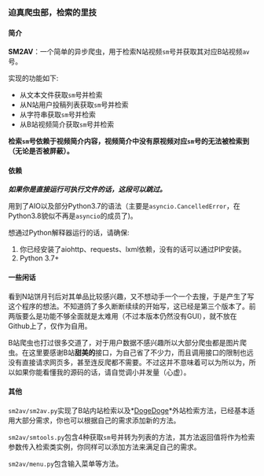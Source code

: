 ### 迫真爬虫部，检索的里技

#### 简介

**SM2AV**：一个简单的异步爬虫，用于检索N站视频`sm`号并获取其对应B站视频`av`号。

实现的功能如下:

* 从文本文件获取`sm`号并检索
* 从N站用户投稿列表获取`sm`号并检索
* 从字符串获取`sm`号并检索
* 从B站视频简介获取`sm`号并检索

**检索`sm`号依赖于视频简介内容，视频简介中没有原视频对应`sm`号的无法被检索到（无论是否被屏蔽）。**

#### 依赖

***如果你是直接运行可执行文件的话，这段可以跳过。***

用到了AIO以及部分Python3.7的语法（主要是`asyncio.CancelledError`，在Python3.8貌似不再是`asyncio`的成员了)。

想通过Python解释器运行的话，请确保:

1. 你已经安装了aiohttp、requests、lxml依赖，没有的话可以通过PIP安装。
2. Python 3.7+

#### 一些闲话

看到N站饼月刊后对其单品比较感兴趣，又不想动手一个一个去搜，于是产生了写这个程序的想法。不知道鸽了多久断断续续的开始写，这已经是第三个版本了。前两版要么是功能不够全面就是太难用（不过本版本仍然没有GUI），就不放在Github上了，仅作为自用。

B站爬虫也打过很多交道了，对于用户数据不感兴趣所以大部分爬虫都是图片爬虫。在这里要感谢B站**甜美的**接口，为自己省了不少力，而且调用接口的限制也远没有直接请求网页多，甚至连反爬都不需要。不过这并不意味着可以为所以为，所以如果你能看懂我的源码的话，请自觉调小并发量（心虚）。

#### 其他

`sm2av/sm2av.py`实现了B站内站检索以及*[DogeDoge](https://www.dogedoge.com/)*外站检索方法，已经基本适用大部分需求，你也可以根据自己的需求添加新的方法。

`sm2av/smtools.py`包含4种获取`sm`号并转为列表的方法，其方法返回值将作为检索参数传入检索类实例，你同样可以添加方法来满足自己的需求。

`sm2av/menu.py`包含输入菜单等方法。